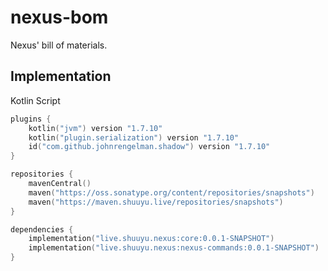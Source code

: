 # nexus-bom
Nexus' bill of materials.

## Implementation

Kotlin Script
```kotlin
plugins {
    kotlin("jvm") version "1.7.10"
    kotlin("plugin.serialization") version "1.7.10"
    id("com.github.johnrengelman.shadow") version "1.7.10"
}

repositories {
    mavenCentral()
    maven("https://oss.sonatype.org/content/repositories/snapshots")
    maven("https://maven.shuuyu.live/repositories/snapshots")
}

dependencies {
    implementation("live.shuuyu.nexus:core:0.0.1-SNAPSHOT")
    implementation("live.shuuyu.nexus:nexus-commands:0.0.1-SNAPSHOT")
}
```